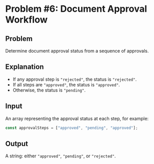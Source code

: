 # Problem #6: Document Approval Workflow

## Problem

Determine document approval status from a sequence of approvals.

## Explanation

- If any approval step is `"rejected"`, the status is `"rejected"`.
- If all steps are `"approved"`, the status is `"approved"`.
- Otherwise, the status is `"pending"`.

## Input

An array representing the approval status at each step, for example:

```js
const approvalSteps = ["approved", "pending", "approved"];
```

## Output

A string: either `"approved"`, `"pending"`, or `"rejected"`.
